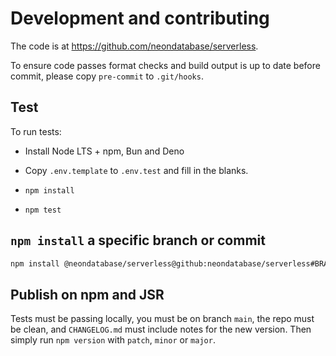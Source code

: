 # Development and contributing

The code is at https://github.com/neondatabase/serverless.

To ensure code passes format checks and build output is up to date before commit, please copy `pre-commit` to `.git/hooks`.

## Test

To run tests:

- Install Node LTS + npm, Bun and Deno

- Copy `.env.template` to `.env.test` and fill in the blanks.

- `npm install`

- `npm test`

## `npm install` a specific branch or commit

```bash
npm install @neondatabase/serverless@github:neondatabase/serverless#BRANCH_OR_COMMIT
```

## Publish on npm and JSR

Tests must be passing locally, you must be on branch `main`, the repo must be clean, and `CHANGELOG.md` must include notes for the new version. Then simply run `npm version` with `patch`, `minor` or `major`.

